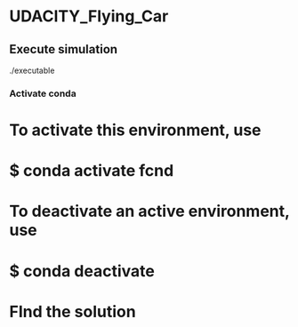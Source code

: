 # UDACITY_Flying_Car


## Execute simulation

./executable
### Activate conda
#
# To activate this environment, use
#
#     $ conda activate fcnd
#
# To deactivate an active environment, use
#
#     $ conda deactivate

# FInd the solution 
